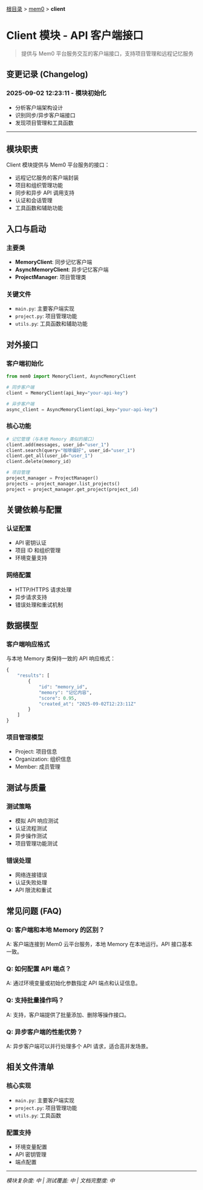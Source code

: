 [根目录](../../CLAUDE.md) > [mem0](../) > **client**

# Client 模块 - API 客户端接口

> 提供与 Mem0 平台服务交互的客户端接口，支持项目管理和远程记忆服务

## 变更记录 (Changelog)

### 2025-09-02 12:23:11 - 模块初始化
- 分析客户端架构设计
- 识别同步/异步客户端接口
- 发现项目管理和工具函数

---

## 模块职责

Client 模块提供与 Mem0 平台服务的接口：
- 远程记忆服务的客户端封装
- 项目和组织管理功能
- 同步和异步 API 调用支持
- 认证和会话管理
- 工具函数和辅助功能

## 入口与启动

### 主要类
- **MemoryClient**: 同步记忆客户端
- **AsyncMemoryClient**: 异步记忆客户端
- **ProjectManager**: 项目管理类

### 关键文件
- `main.py`: 主要客户端实现
- `project.py`: 项目管理功能
- `utils.py`: 工具函数和辅助功能

## 对外接口

### 客户端初始化
```python
from mem0 import MemoryClient, AsyncMemoryClient

# 同步客户端
client = MemoryClient(api_key="your-api-key")

# 异步客户端  
async_client = AsyncMemoryClient(api_key="your-api-key")
```

### 核心功能
```python
# 记忆管理（与本地 Memory 类似的接口）
client.add(messages, user_id="user_1")
client.search(query="咖啡偏好", user_id="user_1")
client.get_all(user_id="user_1")
client.delete(memory_id)

# 项目管理
project_manager = ProjectManager()
projects = project_manager.list_projects()
project = project_manager.get_project(project_id)
```

## 关键依赖与配置

### 认证配置
- API 密钥认证
- 项目 ID 和组织管理
- 环境变量支持

### 网络配置
- HTTP/HTTPS 请求处理
- 异步请求支持
- 错误处理和重试机制

## 数据模型

### 客户端响应格式
与本地 Memory 类保持一致的 API 响应格式：
```python
{
    "results": [
        {
            "id": "memory_id",
            "memory": "记忆内容", 
            "score": 0.95,
            "created_at": "2025-09-02T12:23:11Z"
        }
    ]
}
```

### 项目管理模型
- Project: 项目信息
- Organization: 组织信息  
- Member: 成员管理

## 测试与质量

### 测试策略
- 模拟 API 响应测试
- 认证流程测试
- 异步操作测试
- 项目管理功能测试

### 错误处理
- 网络连接错误
- 认证失败处理
- API 限流和重试

## 常见问题 (FAQ)

### Q: 客户端和本地 Memory 的区别？
A: 客户端连接到 Mem0 云平台服务，本地 Memory 在本地运行。API 接口基本一致。

### Q: 如何配置 API 端点？
A: 通过环境变量或初始化参数指定 API 端点和认证信息。

### Q: 支持批量操作吗？
A: 支持，客户端提供了批量添加、删除等操作接口。

### Q: 异步客户端的性能优势？
A: 异步客户端可以并行处理多个 API 请求，适合高并发场景。

## 相关文件清单

### 核心实现
- `main.py`: 主要客户端实现
- `project.py`: 项目管理功能
- `utils.py`: 工具函数

### 配置支持
- 环境变量配置
- API 密钥管理
- 端点配置

---

*模块复杂度: 中 | 测试覆盖: 中 | 文档完整度: 中*